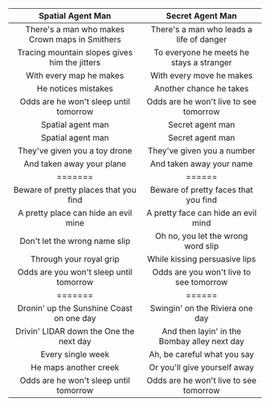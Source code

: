 |Spatial Agent Man|Secret Agent Man|
|:---:|:---:|
There's a man who makes Crown maps in Smithers | There's a man who leads a life of danger
Tracing mountain slopes gives him the jitters  |To everyone he meets he stays a stranger
With every map he makes |With every move he makes
He notices mistakes|Another chance he takes
Odds are he won't sleep until tomorrow|Odds are he won't live to see tomorrow
Spatial agent man | Secret agent man
Spatial agent man | Secret agent man
They've given you a toy drone|They've given you a number
And taken away your plane|And taken away your name
=======|======
Beware of pretty places that you find|Beware of pretty faces that you find
A pretty place can hide an evil mine|A pretty face can hide an evil mind
Don't let the wrong name slip|Oh no, you let the wrong word slip
Through your royal grip| While kissing persuasive lips
Odds are you won't sleep until tomorrow|Odds are you won't live to see tomorrow
=======|======
Dronin' up the Sunshine Coast on one day|Swingin' on the Riviera one day
Drivin' LIDAR down the One the next day|And then layin' in the Bombay alley next day
Every single week| Ah, be careful what you say
He maps another creek|Or you'll give yourself away
Odds are he won't sleep until tomorrow|Odds are he won't live to see tomorrow
